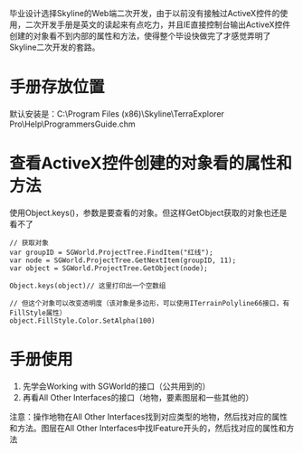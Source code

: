 毕业设计选择Skyline的Web端二次开发，由于以前没有接触过ActiveX控件的使用，二次开发手册是英文的读起来有点吃力，并且IE直接控制台输出ActiveX控件创建的对象看不到内部的属性和方法，使得整个毕设快做完了才感觉弄明了Skyline二次开发的套路。

# 手册存放位置
默认安装是：C:\Program Files (x86)\Skyline\TerraExplorer Pro\Help\ProgrammersGuide.chm

# 查看ActiveX控件创建的对象看的属性和方法
使用Object.keys()，参数是要查看的对象。但这样GetObject获取的对象也还是看不了
```
// 获取对象
var groupID = SGWorld.ProjectTree.FindItem("红线");  
var node = SGWorld.ProjectTree.GetNextItem(groupID, 11);
var object = SGWorld.ProjectTree.GetObject(node);

Object.keys(object)// 这里打印出一个空数组

// 但这个对象可以改变透明度（该对象是多边形，可以使用ITerrainPolyline66接口，有FillStyle属性）
object.FillStyle.Color.SetAlpha(100)
```

# 手册使用
1. 先学会Working with SGWorld的接口（公共用到的）
1. 再看All Other Interfaces的接口（地物，要素图层和一些其他的）

注意：操作地物在All Other Interfaces找到对应类型的地物，然后找对应的属性和方法。图层在All Other Interfaces中找IFeature开头的，然后找对应的属性和方法
